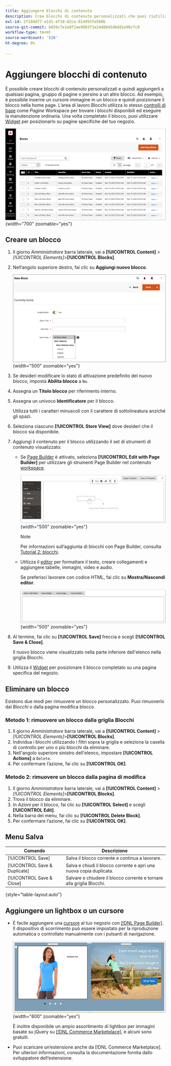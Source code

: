 ```yaml
---
title: Aggiungere blocchi di contenuto
description: Crea blocchi di contenuto personalizzati che puoi riutilizzare in qualsiasi pagina o all’interno di un altro blocco.
exl-id: 2f104d77-a1d1-4f10-82ce-014955fe560b
source-git-commit: b659c7e1e8f2ae9883f1e24d8045d6dd1e90cfc0
workflow-type: tm+mt
source-wordcount: '520'
ht-degree: 0%

---
```


# Aggiungere blocchi di contenuto

È possibile creare blocchi di contenuto personalizzati e quindi aggiungerli a qualsiasi pagina, gruppo di pagine o persino a un altro blocco. Ad esempio, è possibile inserire un cursore immagine in un blocco e quindi posizionare il blocco nella home page. L’area di lavoro Blocchi utilizza lo stesso [controlli di base](pages-workspace.md) come _Pagine_ Workspace per trovare i blocchi disponibili ed eseguire la manutenzione ordinaria. Una volta completato il blocco, puoi utilizzare [Widget](widget-static-block.md) per posizionarlo su pagine specifiche del tuo negozio.

![Nella pagina Blocchi viene visualizzata una griglia dei blocchi esistenti](./assets/blocks-workspace.png){width="700" zoomable="yes"}

## Creare un blocco

1. Il giorno _Amministratore_ barra laterale, vai a **[!UICONTROL Content]** > _[!UICONTROL Elements]_>**[!UICONTROL Blocks]**.

1. Nell’angolo superiore destro, fai clic su **Aggiungi nuovo blocco**.

   ![Nella pagina Nuovo blocco vengono visualizzate le opzioni e uno spazio dei contenuti](./assets/block-detail.png){width="500" zoomable="yes"}

1. Se desideri modificare lo stato di attivazione predefinito del nuovo blocco, imposta **Abilita blocco** a `No`.

1. Assegna un **Titolo blocco** per riferimento interno.

1. Assegna un univoco **Identificatore** per il blocco.

   Utilizza tutti i caratteri minuscoli con il carattere di sottolineatura anziché gli spazi.

1. Seleziona ciascuno **[!UICONTROL Store View]** dove desideri che il blocco sia disponibile.

1. Aggiungi il contenuto per il blocco utilizzando il set di strumenti di contenuto visualizzato:

   - Se [Page Builder](../page-builder/introduction.md) è attivato, seleziona **[!UICONTROL Edit with Page Builder]** per utilizzare gli strumenti Page Builder nel contenuto [workspace](../page-builder/workspace.md).

     ![Area di lavoro di Page Builder](./assets/pb-workspace-block.png){width="500" zoomable="yes"}

     >[!NOTE]
     >
     >Per informazioni sull’aggiunta di blocchi con Page Builder, consulta [Tutorial 2: blocchi](../page-builder/2-blocks.md).

   - Utilizza il [editor](editor.md) per formattare il testo, creare collegamenti e aggiungere tabelle, immagini, video e audio.

     Se preferisci lavorare con codice HTML, fai clic su **Mostra/Nascondi editor**.

     ![Editor blocchi (nascosto)](./assets/block-editor-hidden.png){width="500" zoomable="yes"}

1. Al termine, fai clic su **[!UICONTROL Save]** freccia e scegli **[!UICONTROL Save & Close]**.

   Il nuovo blocco viene visualizzato nella parte inferiore dell&#39;elenco nella griglia Blocchi.

1. Utilizza il [Widget](widget-static-block.md) per posizionare il blocco completato su una pagina specifica del negozio.

## Eliminare un blocco

Esistono due modi per rimuovere un blocco personalizzato. Puoi rimuoverlo dal _Blocchi_ o dalla pagina modifica blocco.

### Metodo 1: rimuovere un blocco dalla griglia Blocchi

1. Il giorno _Amministratore_ barra laterale, vai a **[!UICONTROL Content]** > _[!UICONTROL Elements]_>**[!UICONTROL Blocks]**.
1. Individua i blocchi utilizzando i filtri sopra la griglia e seleziona la casella di controllo per uno o più blocchi da eliminare.
1. Nell&#39;angolo superiore sinistro dell&#39;elenco, impostare **[!UICONTROL Actions]** a `Delete`.
1. Per confermare l’azione, fai clic su **[!UICONTROL OK]**.

### Metodo 2: rimuovere un blocco dalla pagina di modifica

1. Il giorno _Amministratore_ barra laterale, vai a **[!UICONTROL Content]** > _[!UICONTROL Elements]_>**[!UICONTROL Blocks]**.
1. Trova il blocco da eliminare.
1. In _Azioni_ per il blocco, fai clic su **[!UICONTROL Select]** e scegli **[!UICONTROL Edit]**.
1. Nella barra dei menu, fai clic su **[!UICONTROL Delete Block]**.
1. Per confermare l’azione, fai clic su **[!UICONTROL OK]**.

## Menu Salva

| Comando | Descrizione |
|----------|----------- |
| [!UICONTROL Save] | Salva il blocco corrente e continua a lavorare. |
| [!UICONTROL Save & Duplicate] | Salva e chiudi il blocco corrente e apri una nuova copia duplicata. |
| [!UICONTROL Save & Close] | Salvare e chiudere il blocco corrente e tornare alla griglia Blocchi. |

{style="table-layout:auto"}

## Aggiungere un lightbox o un cursore

- È facile aggiungere una [cursore](../page-builder/slider.md) al tuo negozio con [[!DNL Page Builder]](../page-builder/introduction.md). Il dispositivo di scorrimento può essere impostato per la riproduzione automatica o controllato manualmente con i pulsanti di navigazione.

  ![Cursore Page Builder](./assets/pb-tutorial3-slider-tee-shirt-promo.png){width="600" zoomable="yes"}

  È inoltre disponibile un ampio assortimento di lightbox per immagini basate su jQuery su [[!DNL Commerce Marketplace]][1], e alcuni sono gratuiti.

- Puoi scaricare un’estensione anche da [!DNL Commerce Marketplace]. Per ulteriori informazioni, consulta la documentazione fornita dallo sviluppatore dell’estensione.

[1]: https://marketplace.magento.com/extensions.html?q=lightbox
